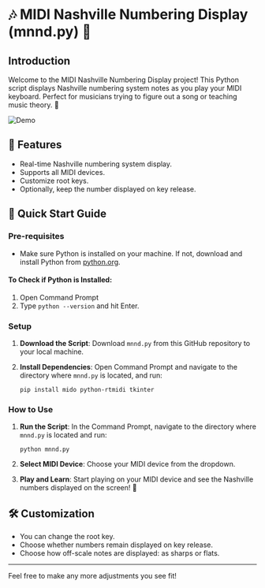 # 🎶 MIDI Nashville Numbering Display (mnnd.py) 🎹

## Introduction

Welcome to the MIDI Nashville Numbering Display project! This Python script displays Nashville numbering system notes as you play your MIDI keyboard. Perfect for musicians trying to figure out a song or teaching music theory. 🎼

![Demo](https://assets.rauluriartejr.com/mnnd/MNNDDemo.gif)

## 🌟 Features

- Real-time Nashville numbering system display.
- Supports all MIDI devices.
- Customize root keys.
- Optionally, keep the number displayed on key release.

## 🚀 Quick Start Guide

### Pre-requisites

- Make sure Python is installed on your machine. If not, download and install Python from [python.org](https://www.python.org/downloads/).

#### To Check if Python is Installed:

1. Open Command Prompt
2. Type `python --version` and hit Enter.

### Setup

1. **Download the Script**: Download `mnnd.py` from this GitHub repository to your local machine.

2. **Install Dependencies**: Open Command Prompt and navigate to the directory where `mnnd.py` is located, and run:
   ```
   pip install mido python-rtmidi tkinter
   ```

### How to Use

1. **Run the Script**: In the Command Prompt, navigate to the directory where `mnnd.py` is located and run:

   ```
   python mnnd.py
   ```

2. **Select MIDI Device**: Choose your MIDI device from the dropdown.

3. **Play and Learn**: Start playing on your MIDI device and see the Nashville numbers displayed on the screen! 🎵

## 🛠 Customization

- You can change the root key.
- Choose whether numbers remain displayed on key release.
- Choose how off-scale notes are displayed: as sharps or flats.

---

Feel free to make any more adjustments you see fit!
